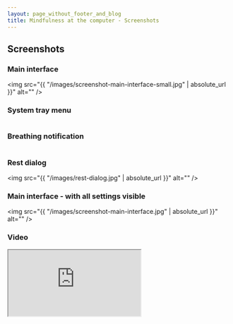 ```yaml
---
layout: page_without_footer_and_blog
title: Mindfulness at the computer - Screenshots
---
```

## Screenshots

### Main interface

<span class="image fit"><img src="{{ "/images/screenshot-main-interface-small.jpg" | absolute_url }}" alt="" /></span>

### System tray menu

<div class="box alt">
    <div class="row 50% uniform">
        <div class="4u"><span class="image fit"><img src="{{ "/images/system-tray-menu.jpg" | absolute_url }}" alt="" /></span></div>
    </div>
</div>

### Breathing notification

<div class="box alt">
    <div class="row 50% uniform">
        <div class="4u"><span class="image fit"><img src="{{ "/images/screenshot-breathing-notification.jpg" | absolute_url }}" alt="" /></span></div>
    </div>
</div>

### Rest dialog

<span class="image fit"><img src="{{ "/images/rest-dialog.jpg" | absolute_url }}" alt="" /></span>

### Main interface - with all settings visible

<span class="image fit"><img src="{{ "/images/screenshot-main-interface.jpg" | absolute_url }}" alt="" /></span>

### <a name="video"></a>Video

<div class="intrinsic-container intrinsic-container-16x9">
  <iframe src="https://www.youtube.com/embed/O8UwpXhcY4k" allowfullscreen></iframe>
</div>
